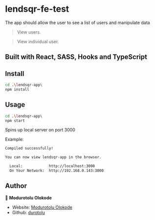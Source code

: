 # lendsqr-fe-test
The app should allow the user to see a list of users and manipulate data

> View users.

> View individual user.


## Built with React, SASS, Hooks and TypeScript

## Install

```sh
cd .\lendsqr-app\
npm install
```

## Usage

```sh
cd .\lendsqr-app\
npm start
```

Spins up local server on port 3000

Example:

```sh
Compiled successfully!

You can now view lendsqr-app in the browser.

  Local:            http://localhost:3000
  On Your Network:  http://192.168.0.143:3000
```

## Author

👤 **Modurotolu Olokode**

- Website: [Modurotolu Olokode](https://www.linkedin.com/in/modurotoluolokode/)
- Github: [durotolu](https://github.com/durotolu)
